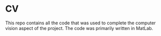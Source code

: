 # CV
This repo contains all the code that was used to complete the computer vision aspect of the project. The code was primarily written in MatLab.
